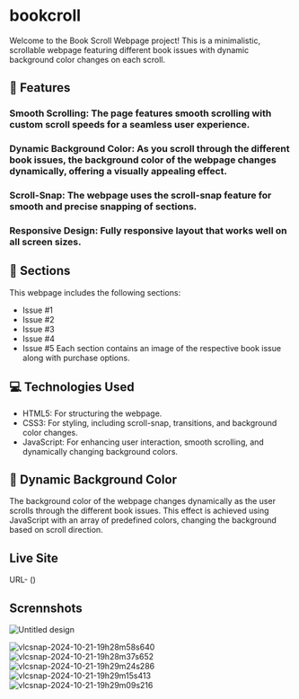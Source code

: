 # bookcroll

Welcome to the Book Scroll Webpage project! This is a minimalistic, scrollable webpage featuring different book issues with dynamic background color changes on each scroll.

## 🌟 Features
### Smooth Scrolling: The page features smooth scrolling with custom scroll speeds for a seamless user experience.
### Dynamic Background Color: As you scroll through the different book issues, the background color of the webpage changes dynamically, offering a visually appealing effect.
### Scroll-Snap: The webpage uses the scroll-snap feature for smooth and precise snapping of sections.
### Responsive Design: Fully responsive layout that works well on all screen sizes.

## 📑 Sections
This webpage includes the following sections:

- Issue #1
- Issue #2
- Issue #3
- Issue #4
- Issue #5
Each section contains an image of the respective book issue along with purchase options.

## 💻 Technologies Used
- HTML5: For structuring the webpage.
- CSS3: For styling, including scroll-snap, transitions, and background color changes.
- JavaScript: For enhancing user interaction, smooth scrolling, and dynamically changing background colors.

## 🎨 Dynamic Background Color
The background color of the webpage changes dynamically as the user scrolls through the different book issues. This effect is achieved using JavaScript with an array of predefined colors, changing the background based on scroll direction.

## Live Site 

URL- ()

## Scrennshots


![Untitled design](https://github.com/user-attachments/assets/a9fe5ab4-90ce-4f6a-a29e-0f66d9ff7875)

![vlcsnap-2024-10-21-19h28m58s640](https://github.com/user-attachments/assets/8aea997c-1c4c-4628-b222-42729087473a)
![vlcsnap-2024-10-21-19h28m37s652](https://github.com/user-attachments/assets/d285a79a-067b-4c52-81f8-84fcf5f719f9)
![vlcsnap-2024-10-21-19h29m24s286](https://github.com/user-attachments/assets/05b90525-8ce3-4427-8273-5f243b3f7b70)
![vlcsnap-2024-10-21-19h29m15s413](https://github.com/user-attachments/assets/0ae02773-7993-4d7a-a674-51cd09bf5dc9)
![vlcsnap-2024-10-21-19h29m09s216](https://github.com/user-attachments/assets/3e91593c-74ec-4191-823b-ca8710d292bd)
